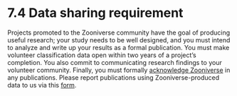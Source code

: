 # 7.4 Data sharing requirement

Projects promoted to the Zooniverse community have the goal of producing useful research; your study needs to be well designed, and you must intend to analyze and write up your results as a formal publication. You must make volunteer classification data open within two years of a project’s completion. You also commit to communicating research findings to your volunteer community. Finally, you must formally [acknowledge Zooniverse](https://www.zooniverse.org/about/acknowledgements) in any publications.
Please report publications using Zooniverse-produced data to us via this [form](https://docs.google.com/forms/d/18jwLbtV_6M5HCM74xNFtFbiiszWAxpC5IGHaToYjeiw/viewform).
